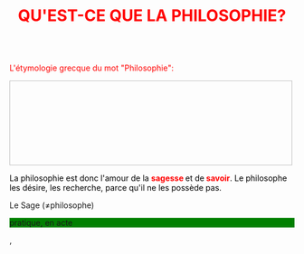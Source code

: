 <meta chartes="utf-8" />
<html>
 <head><style>
    #para1{
        text-align:center;
        color:red
    }
    #para2{
        text-align:left;
        color:red
    }
    #para3{
        text-align:left;
        color:#000000
    }

 </style></head>

 <body>
 <h1 id="para1">QU'EST-CE QUE LA PHILOSOPHIE?</h1>
 <br>
 <br>
 <p id="para2">L'étymologie grecque du mot "Philosophie":</p>
 <img scr="filo.jpg" width="500" height="150"/>
 <p id="para3"> La philosophie est donc l'amour de la <b style="color:red;"> sagesse </b> et de<b style="color:red;"> savoir</b>. Le philosophe les désire, les recherche, parce qu'il ne les possède pas.  </p>
 <p>Le Sage (≠philosophe) <p style="background-color : green;">pratique, en acte</p>,</p>
 </body>
</html>


 
 
